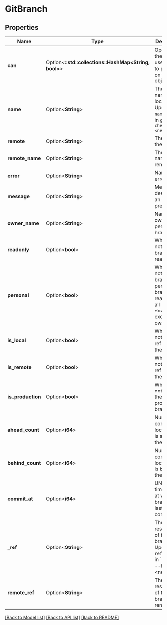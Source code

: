 # GitBranch

## Properties

Name | Type | Description | Notes
------------ | ------------- | ------------- | -------------
**can** | Option<**::std::collections::HashMap<String, bool>**> | Operations the current user is able to perform on this object | [optional][readonly]
**name** | Option<**String**> | The short name on the local. Updating `name` results in `git checkout <new_name>` | [optional]
**remote** | Option<**String**> | The name of the remote | [optional][readonly]
**remote_name** | Option<**String**> | The short name on the remote | [optional][readonly]
**error** | Option<**String**> | Name of error | [optional][readonly]
**message** | Option<**String**> | Message describing an error if present | [optional][readonly]
**owner_name** | Option<**String**> | Name of the owner of a personal branch | [optional][readonly]
**readonly** | Option<**bool**> | Whether or not this branch is readonly | [optional][readonly]
**personal** | Option<**bool**> | Whether or not this branch is a personal branch - readonly for all developers except the owner | [optional][readonly]
**is_local** | Option<**bool**> | Whether or not a local ref exists for the branch | [optional][readonly]
**is_remote** | Option<**bool**> | Whether or not a remote ref exists for the branch | [optional][readonly]
**is_production** | Option<**bool**> | Whether or not this is the production branch | [optional][readonly]
**ahead_count** | Option<**i64**> | Number of commits the local branch is ahead of the remote | [optional][readonly]
**behind_count** | Option<**i64**> | Number of commits the local branch is behind the remote | [optional][readonly]
**commit_at** | Option<**i64**> | UNIX timestamp at which this branch was last committed. | [optional][readonly]
**_ref** | Option<**String**> | The resolved ref of this branch. Updating `ref` results in `git reset --hard <new_ref>``. | [optional]
**remote_ref** | Option<**String**> | The resolved ref of this branch remote. | [optional][readonly]

[[Back to Model list]](../README.md#documentation-for-models) [[Back to API list]](../README.md#documentation-for-api-endpoints) [[Back to README]](../README.md)


